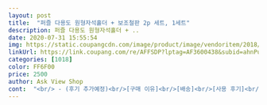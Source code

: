 ```yaml
---
layout: post 
title:  "퍼즐 다용도 원형자석홀더 + 보조철판 2p 세트, 1세트" 
description: 퍼즐 다용도 원형자석홀더 + ..
date: 2020-07-31 15:55:54 
img: https://static.coupangcdn.com/image/product/image/vendoritem/2018/11/15/3454354647/0032069a-ddb6-4428-a200-8db84e4dbbf8.jpg 
linkUrl: https://link.coupang.com/re/AFFSDP?lptag=AF3600438&subid=ahnPublicAsk&pageKey=54987335&itemId=191767793&vendorItemId=3454354647&traceid=V0-113-1262f697575d8e72 
categories: [1018] 
color: FF6F00 
price: 2500 
author: Ask View Shop 
cont:  "<br/> - (후기 추가예정)<br/>[구매 이유]<br/>[배송]<br/>[사용 후기]<br/>[제품명]<br/>┈┈┈┈┈┈┈┈┈┈┈┈┈┈┈┈<br/>✎ 구입가격 2,450원<br/>✎ 구입가격 2,500원<br/>✎ 배송받은날짜  2020년5월13일<br/>✎ 배송받은날짜  2020년6월15일<br/>❶ 제품구성  원형자석홀더1개, 보조철판2개<br/>❷ 구매이유 핸드폰 케이스를 바꾸면서 보조 철판이 필요해서<br/>❸ 포장상태 택배 봉투에 별도의 에어캡없이 배송받음<br/>❹ 차량용외에 리모컨 기타 용도로 활용할수 있어서 좋음<br/>❹ 차량용외에 리모컨 and amp;주방등 기타 용도로 활용할수 있어서 좋음<br/>❺ 총평<br/>그래도 꼬박꼬박 분리수거를 하고 있어요<br/>그래도 뭐 … 꼭 필요한거기 때문에 만족은 하는데!!!<br/>그래서 고민중이에요.<br/> 이걸 어떻게 사용해야할지 ㅎㅎㅎㅎㅎ<br/>그래서 바로 주문했습니다<br/>따로 검색 안하고,<br/>딱 100원짜리 동전만해요<br/>로켓 배송 상품중에는 이게 가장 저렴하더라구요<br/>뭐 그래도 가격이 저렴하니까 생각하면서 쓰고 있어요.<br/><br/>바쁘신데 항상 빨리 가져다 주셔서 감사합니다!<br/>별 기대없이 주문했는데<br/>보조 철판  100원 동전만한 크기<br/>보조 철판 크기가 궁금했는데<br/>보조 철판이 필요해서 검색하던중<br/>보조 철판이 필요해서 구매했어요<br/>생각보단 괜찮아요<br/>순간접착제를 사용하기에는 자동차가 녹을 것 같고… 흐음…<br/>없는 것 보다는 훨씬 나으니까!<br/>여러군데 제품을 시켜서 어쩔 수 없이 개별포장이겠지만 가끔씩은 죄책감이 들어요 ㅋㅋㅠ<br/>이 상품으로 구매함!!!!<br/>이 상품으로 선택<br/>이렇게 하나하나 포장이 되어 오니 환경 문제가…ㅎㅎ<br/>일반 판매자 배송으로 배송비도 추가되서<br/>자동차에 설치하면 여기 거치대 있다!!!! 이런 느낌이 뿜뿜 나와요 ㅋㅋㅋ<br/>자석은 괜찮아요.<br/> 휴대폰도 잘 붙고 너무 좋아요.<br/> 그런데 자동차에 접착이 잘 안돼요 ㅋ<br/>재구매임<br/>저 같은 경우에는 운전을 할 때 네비게이션을 휴대폰으로 보거든요.<br/><br/>접착력도 괜찮은 편이라서,<br/>접착력은 좀 더 사용해보고<br/>제 차에 네비게이션이 업데이트가 느려서… 네이버지도가 가장 업데이트도 빠르고 좋아서 휴대폰을 사용하는데 확실히 이런 거치대 같은게 필요하겠더라구요<br/>제 폰이 무거워서 그런가.<br/>.<br/> 저는 아이폰인데…….<br/><br/>주문하면서<br/>지난번 구매후,<br/>차에 휴대폰을 부착해두려고 구매했어요.<br/><br/>철판만 구매하려면<br/>추후에 후기 수정해볼게요<br/>쿠팡답게 하루만에 도착했어요.<br/> 그런데 받을 때마다 느끼지만.<br/>.<br/><br/>크기가………………약간 커요 ㅎㅎㅎ<br/>퍼즐 다용도 원형자석홀더 + 보조철판 2p 세트<br/>후기 사진처럼<br/>" 
---
```

